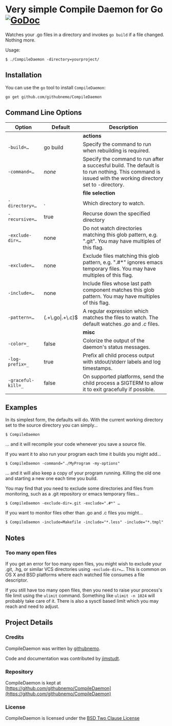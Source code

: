 # Very simple Compile Daemon for Go [![GoDoc](https://godoc.org/github.com/githubnemo/CompileDaemon?status.png)](http://godoc.org/github.com/githubnemo/CompileDaemon)

Watches your .go files in a directory and invokes `go build` if
a file changed. Nothing more.

Usage:

	$ ./CompileDaemon -directory=yourproject/

## Installation

You can use the `go` tool to install `CompileDaemon`:

	go get github.com/githubnemo/CompileDaemon

## Command Line Options

| Option             | Default                | Description                                                                                                                                             |
| ------------------ | ---------------------- | ------------------------------------------------------------------------------------------------------------------------------------------------------- |
|                    |                        | **actions**                                                                                                                                             |
| `-build=…`         | go build               | Specify the command to run when rebuilding is required.                                                                                                 |
| `-command=…`       | *none*                 | Specify the command to run after a succesful build. The default is to run nothing. This command is issued with the working directory set to -directory. |
|                    |                        | **file selection**                                                                                                                                      |
| `-directory=…`     | .                      | Which directory to watch.                                                                                                                               |
| `-recursive=…`     | true                   | Recurse down the specified directory                                                                                                                    |
| `-exclude-dir=…`   | none                   | Do not watch directories matching this glob pattern, e.g. ".git". You may have multiples of this flag.                                                  |
| `-exclude=…`       | none                   | Exclude files matching this glob pattern, e.g. ".#*" ignores emacs temporary files. You may have multiples of this flag.                                |
| `-include=…`       | none                   | Include files whose last path component matches this glob pattern. You may have multiples of this flag.                                                 |
| `-pattern=…`       | (.+\\.go&#124;.+\\.c)$ | A regular expression which matches the files to watch. The default watches *.go* and *.c* files.                                                        |
|                    |                        | **misc**                                                                                                                                                |
| `-color=_`         | false                  | Colorize the output of the daemon's status messages.                                                                                                    |
| `-log-prefix=_`    | true                   | Prefix all child process output with stdout/stderr labels and log timestamps.                                                                           |
| `-graceful-kill=_` | false                  | On supported platforms, send the child process a SIGTERM to allow it to exit gracefully if possible.                                                    |

## Examples

In its simplest form, the defaults will do. With the current working directory set
to the source directory you can simply…

    $ CompileDaemon

… and it will recompile your code whenever you save a source file.

If you want it to also run your program each time it builds you might add…

    $ CompileDaemon -command="./MyProgram -my-options"

… and it will also keep a copy of your program running. Killing the old one and
starting a new one each time you build.

You may find that you need to exclude some directories and files from
monitoring, such as a .git repository or emacs temporary files…

    $ CompileDaemon -exclude-dir=.git -exclude=".#*" …

If you want to monitor files other than .go and .c files you might…

    $ CompileDaemon -include=Makefile -include="*.less" -include="*.tmpl"

## Notes

### Too many open files

If you get an error for too many open files, you might wish to exclude your .git, .hg, or similar VCS directories using `-exclude-dir=…`. This is common on OS X and BSD platforms where each watched file consumes a file descriptor.

If you still have too many open files, then you need to raise your process's file limit using the `ulimit` command. Something like `ulimit -n 1024` will probably take care of it. There is also a sysctl based limit which you may reach and need to adjust.


## Project Details

### Credits

CompileDaemon was written by [githubnemo](https://github.com/githubnemo).

Code and documentation was contributed by [jimstudt](https://github.com/jimstudt).

### Repository

CompileDaemon is kept at [https://github.com/githubnemo/CompileDaemon](https://github.com/githubnemo/CompileDaemon)

### License

CompileDaemon is licensed under the [BSD Two Clause License](https://github.com/githubnemo/CompileDaemon/blob/master/LICENSE)
